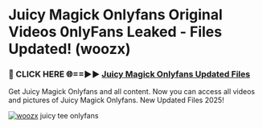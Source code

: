 # Juicy Magick Onlyfans Original Videos 0nlyFans Leaked - Files Updated! (woozx)

<h3>🔴 CLICK HERE 🌐==►► <a href="https://tinyurl.com/2wckxsce" rel="nofollow">Juicy Magick Onlyfans Updated Files</a></h3>

Get Juicy Magick Onlyfans and all content. Now you can access all videos and pictures of Juicy Magick Onlyfans. New Updated Files 2025!

[![woozx](https://i.imgur.com/AFduVYN.gif)](https://tinyurl.com/2wckxsce)
juicy tee onlyfans